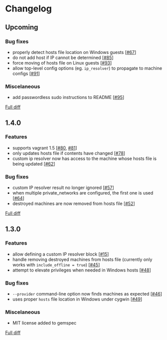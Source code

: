 # Changelog

## Upcoming
### Bug fixes
* properly detect hosts file location on Windows guests [[#67](https://github.com/smdahlen/vagrant-hostmanager/pull/67)]
* do not add host if IP cannot be determined [[#85](https://github.com/smdahlen/vagrant-hostmanager/pull/85)]
* force moving of hosts file on Linux guests [[#93](https://github.com/smdahlen/vagrant-hostmanager/pull/93)]
* allow top-level config options (eg. `ip_resolver`) to propagate to machine configs [[#91](https://github.com/smdahlen/vagrant-hostmanager/issues/91)]

### Miscelaneous
* add passwordless sudo instructions to README [[#95](https://github.com/smdahlen/vagrant-hostmanager/pull/95)]

[Full diff](https://github.com/smdahlen/vagrant-hostmanager/compare/v1.4.0...master)  


## 1.4.0
### Features
* supports vagrant 1.5 [[#80](https://github.com/smdahlen/vagrant-hostmanager/issues/80), [#81](https://github.com/smdahlen/vagrant-hostmanager/pull/81)]
* only updates hosts file if contents have changed [[#78](https://github.com/smdahlen/vagrant-hostmanager/pull/78)]
* custom ip resolver now has access to the machine whose hosts file is being updated [[#62](https://github.com/smdahlen/vagrant-hostmanager/pull/62)]

### Bug fixes
* custom IP resolver result no longer ignored [[#57](https://github.com/smdahlen/vagrant-hostmanager/pull/57)]
* when multiple private_networks are configured, the first one is used [[#64](https://github.com/smdahlen/vagrant-hostmanager/pull/64)]
* destroyed machines are now removed from hosts file [[#52](https://github.com/smdahlen/vagrant-hostmanager/pull/52)]

[Full diff](https://github.com/smdahlen/vagrant-hostmanager/compare/v1.3.0...v1.4.0)  


## 1.3.0
### Features
* allow defining a custom IP resolver block [[#15](https://github.com/smdahlen/vagrant-hostmanager/pull/15)]
* handle removing destroyed machines from hosts file (currently only works with `include_offline = true`) [[#45](https://github.com/smdahlen/vagrant-hostmanager/pull/45)]
* attempt to elevate privileges when needed in Windows hosts [[#48](https://github.com/smdahlen/vagrant-hostmanager/pull/48)]

### Bug fixes
* `--provider` command-line option now finds machines as expected [[#46](https://github.com/smdahlen/vagrant-hostmanager/pull/46)]
* uses proper `hosts` file location in Windows under cygwin [[#49](https://github.com/smdahlen/vagrant-hostmanager/pull/49)]

### Miscelaneous
* MIT license added to gemspec

[Full diff](https://github.com/smdahlen/vagrant-hostmanager/compare/v1.2.3...v1.3.0)
